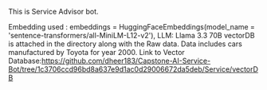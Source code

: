 This is Service Advisor bot. 

Embedding used : embeddings = HuggingFaceEmbeddings(model_name = 'sentence-transformers/all-MiniLM-L12-v2'), LLM: Llama 3.3 70B
vectorDB is attached in the directory along with the Raw data. Data includes cars manufactured by Toyota for year 2000. Link to Vector Database:https://github.com/dheer183/Capstone-AI-Service-Bot/tree/1c3706ccd96bd8a637e9d1ac0d29006672da5deb/Service/vectorDB
